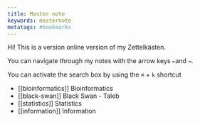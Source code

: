 ```yaml
---
title: Master note
keywords: masternote
metatags: #bookmarks
---
```


Hi! This is a version online version of my Zettelkästen.

You can navigate through my notes with the arrow keys `←`and `→`.
 
 You can activate the search box by using the `⌘` + `k` shortcut


- [[bioinformatics]] Bioinformatics
- [[black-swan]] Black Swan - Taleb
- [[statistics]] Statistics 
- [[information]] Information
